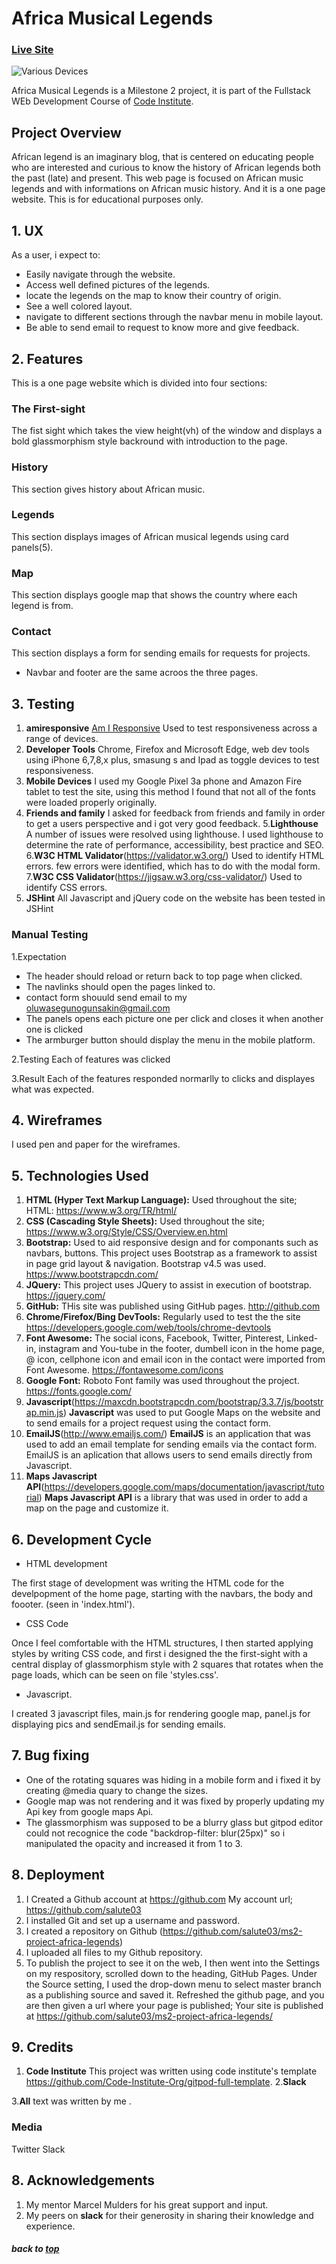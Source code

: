 # Africa Musical Legends

### [Live Site](https://salute03.github.io/ms2-project-africa-legends/)

![Various Devices](https://salute03.github.io/ms2-project-africa-legends/assets/images/fela/responsive.jpg.png)


Africa Musical Legends is a Milestone 2 project, it is part of the Fullstack WEb Development Course of [Code Institute](https://codeinstitute.net/).

## Project Overview

African legend is an imaginary blog, that is centered on educating people who are interested and curious to know the history of African legends both the past (late) and present.
This web page is focused on African music legends and with informations on African music history. And it is a one page website.
This is for educational purposes only.

## 1. UX

As a user, i expect to:
* Easily navigate through the website.
* Access well defined pictures of the legends.
* locate the legends on the map to know their country of origin.
* See a well colored layout.
* navigate to different sections through the navbar menu in mobile layout.
* Be able to send email to request to know more and give feedback.

## 2. Features

This is a one page website which is divided into four sections:

### The First-sight
The fist sight which takes the view height(vh) of the window and displays a bold glassmorphism style backround with introduction to the page.


### History
This section gives history about African music.

### Legends
This section displays images of African musical legends using card panels(5).

### Map
This section displays google map that shows the country where each legend is from.

### Contact
This section displays a form for sending emails for requests for projects.

* Navbar and footer are the same acroos the three pages.


## 3. Testing

1. **amiresponsive** [Am I Responsive](http://ami.responsivedesign.is/) Used to test responsiveness across a range of devices.
2. **Developer Tools** Chrome, Firefox and Microsoft Edge, web dev tools using iPhone 6,7,8,x plus, smasung s and Ipad as toggle devices to test responsiveness.
3. **Mobile Devices** I used my Google Pixel 3a phone and Amazon Fire tablet to test the site, using this method I found that not all of the fonts were loaded properly originally.
4. **Friends and family** I asked for feedback from friends and family in order to get a users perspective and i got very good feedback.
5.**Lighthouse** A number of issues were resolved using lighthouse. I used lighthouse to determine the rate of performance, accessibility, best practice and SEO.
6.**W3C HTML Validator**(https://validator.w3.org/) Used to identify HTML errors. few errors were identified, which has to do with the modal form.
7.**W3C CSS Validator**(https://jigsaw.w3.org/css-validator/) Used to identify CSS errors.
8. **JSHint** All Javascript and jQuery code on the website has been tested in JSHint

### Manual Testing

1.Expectation 
* The header should reload or return back to top page when clicked.
* The navlinks should open the pages linked to.
* contact form shouuld send email to my oluwasegunogunsakin@gmail.com
* The panels opens each picture one per click and closes it when another one is clicked
* The armburger button should display the menu in the mobile platform.

2.Testing
Each of features was clicked

3.Result
Each of the features responded normarlly to clicks and displayes what was expected.

## 4. Wireframes
I used pen and paper for the wireframes.

## 5. Technologies Used

1. **HTML (Hyper Text Markup Language):** Used throughout the site;  
   HTML: https://www.w3.org/TR/html/ 
2. **CSS (Cascading Style Sheets):** Used throughout the site;
   https://www.w3.org/Style/CSS/Overview.en.html
3. **Bootstrap:** Used to aid responsive design and for componants such as navbars, buttons. This project uses Bootstrap as a framework to assist in page grid layout & navigation.  Bootstrap v4.5 was used.
   https://www.bootstrapcdn.com/
4. **JQuery:** This project uses JQuery to assist in execution of bootstrap.
   https://jquery.com/
5. **GitHub:** THis site was published using GitHub pages.
   http://github.com
6. **Chrome/Firefox/Bing DevTools:** Regularly used to test the the site 
   https://developers.google.com/web/tools/chrome-devtools
7. **Font Awesome:** The social icons,  Facebook, Twitter, Pinterest, Linked-in, instagram and You-tube  in the footer, dumbell icon in the home page, @ icon, cellphone icon and email icon in the contact  were imported from Font Awesome. 
   https://fontawesome.com/icons
8. **Google Font:** Roboto Font family was used throughout the project.
   https://fonts.google.com/
9. **Javascript**(https://maxcdn.bootstrapcdn.com/bootstrap/3.3.7/js/bootstrap.min.js)
    **Javascript** was used to put Google Maps on the website and to send emails for a project request using the contact form.
10. **EmailJS**(http://www.emailjs.com/)
    **EmailJS** is an application that was used to add an email template for sending emails via the contact form.
    EmailJS is an aplication that allows users to send emails directly from Javascript.
11. **Maps Javascript API**(https://developers.google.com/maps/documentation/javascript/tutorial)
    **Maps Javascript API** is a library that was used in order to add a map on the page and customize it.

## 6. Development Cycle

* HTML development

The first stage of development was writing the HTML code for the develpopment of the home page, starting with the navbars, the body and foooter. (seen in 'index.html').

* CSS Code

Once I feel comfortable with the HTML structures, I then started applying styles by writing CSS code,
and first i designed the the first-sight with a central display of glassmorphism style with 2 squares that rotates when the page loads, which can be seen on file 'styles.css'.

* Javascript.

I created 3 javascript files, main.js for rendering google map, panel.js for displaying pics and sendEmail.js for sending emails.


## 7. Bug fixing
* One of the rotating squares was hiding in a mobile form and i fixed it by creating @media quary to change the sizes.
* Google map was not rendering and it was fixed by properly updating my Api key from google maps Api.
* The glassmorphism was supposed to be a blurry glass but gitpod editor could not recognice the code "backdrop-filter: blur(25px)" so i manipulated the opacity and increased
it from 1 to 3.  


## 8. Deployment

1. I Created a Github account at https://github.com
   My account url; https://github.com/salute03
2. I installed Git and set up a username and password.
3. I created a repository on Github (https://github.com/salute03/ms2-project-africa-legends)
4. I uploaded all files to my Github repository.
6. To publish the project to see it on the web, I then went into the Settings on my respository, scrolled down to the heading, GitHub Pages. Under the Source setting, I used the drop-down menu to select master branch as a publishing source and saved it. Refreshed the github page, and you are then given a url where your page is published;
Your site is published at https://github.com/salute03/ms2-project-africa-legends/


## 9. Credits

1. **Code Institute**
This project was written using code institute's template https://github.com/Code-Institute-Org/gitpod-full-template. 
2.**Slack**

3.**All** text was written by me .

### Media
Twitter
Slack


## 8. Acknowledgements

1.  My mentor Marcel Mulders for his great support and input.
2.  My peers on **slack** for their generosity in sharing their knowledge and experience. 

##### back to [top](#table-of-contents)
                  